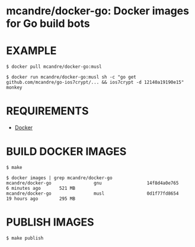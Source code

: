 # mcandre/docker-go: Docker images for Go build bots

# EXAMPLE

```console
$ docker pull mcandre/docker-go:musl

$ docker run mcandre/docker-go:musl sh -c "go get github.com/mcandre/go-ios7crypt/... && ios7crypt -d 12140a19190e15"
monkey
```

# REQUIREMENTS

* [Docker](https://www.docker.com)

# BUILD DOCKER IMAGES

```console
$ make

$ docker images | grep mcandre/docker-go
mcandre/docker-go                gnu                 14f8d4a0e765        6 minutes ago       521 MB
mcandre/docker-go                musl                0d1f77fd8654        19 hours ago        295 MB
```

# PUBLISH IMAGES

```console
$ make publish
```
